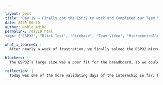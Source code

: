 ```yaml
---

layout: post
title: "Day 19 – Finally got the ESP32 to work and Completed our Team Video"
date: 2025-06-20
author: Noble Adike
permalink: /day19.html
tags: ["ESP32", "Blink Test", "Firebase", "Team Video", "Microcontroller" "Dashboard Design"]

what_i_learned: |
  After nearly a week of frustration, we finally solved the ESP32 microprocessor issue on my laptop by installing the correct driver. Seeing COM15 appear in Device Manager was a satisfying breakthrough. Once it worked on my laptop, we repeated the fix across all group members' devices and brought everyone's setup up to speed for the first time. I learned how to wire up the ESP32 on a breadboard, though the board’s size was incompatible with the standard breadboard, so we attempted to switch to a smaller board. Unfortunately, we lacked the correct USB micro cable to continue with that alternative. We successfully recorded our weekly team video. Although we ran into alignment issues with our individual  videos and shared screen content, we managed to put together a solid final product. Reviewing the final cut of our video made me proud of how far we’ve come—not just in understanding the technical material, but in how we function as a team. We also set up Firebase Studio accounts and explored its interface to begin conceptualizing the dashboard for monitoring waste bin fill levels. It gave me a clearer view of how our data will be stored and displayed.

blockers: |
  The ESP32’s large size was a poor fit for the breadboard, so we couldn't fully complete the hardware setup using the smaller microcontroller due to missing USB micro cables. Synchronizing the team video layout and maintaining visual consistency took several attempts and edits.

reflection: |
  Today was one of the more validating days of the internship so far. Finally solving a persistent technical issue and enabling full group progress felt like a major win. Getting the ESP32 to work after so many setbacks was not only satisfying but also taught me the value of driver troubleshooting and hardware patience. Watching our video, I think we showed real growth, not just technically, but in how we communicate, coordinate, and present as a team. Setting up Firebase and tinkering with its dashboard interface made the cloud side of our project feel more real and attainable. Overall, today reminded me that persistence, teamwork, and adaptability are just as important as code or circuits.
---
```

